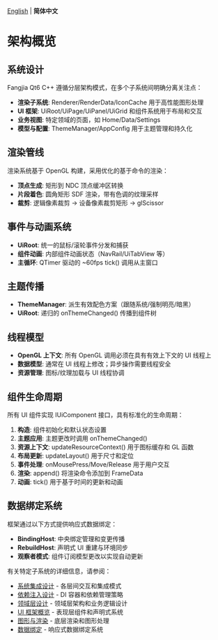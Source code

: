[English](../../doc/architecture/overview.md) | **简体中文**

# 架构概览

## 系统设计

Fangjia Qt6 C++ 遵循分层架构模式，在多个子系统间明确分离关注点：

- **渲染子系统**: Renderer/RenderData/IconCache 用于高性能图形处理
- **UI 框架**: UiRoot/UiPage/UiPanel/UiGrid 和组件系统用于布局和交互
- **业务视图**: 特定领域的页面，如 Home/Data/Settings
- **模型与配置**: ThemeManager/AppConfig 用于主题管理和持久化

## 渲染管线

渲染系统基于 OpenGL 构建，采用优化的基于命令的渲染：

- **顶点生成**: 矩形到 NDC 顶点缓冲区转换
- **片段着色**: 圆角矩形 SDF 渲染，带有色调的纹理采样
- **裁剪**: 逻辑像素裁剪 → 设备像素裁剪矩形 → glScissor

## 事件与动画系统

- **UiRoot**: 统一的鼠标/滚轮事件分发和捕获
- **组件动画**: 内部组件动画状态（NavRail/UiTabView 等）
- **主循环**: QTimer 驱动的 ~60fps tick() 调用从主窗口

## 主题传播

- **ThemeManager**: 派生有效配色方案（跟随系统/强制明亮/暗黑）
- **UiRoot**: 递归的 onThemeChanged() 传播到组件树

## 线程模型

- **OpenGL 上下文**: 所有 OpenGL 调用必须在具有有效上下文的 UI 线程上
- **数据模型**: 通常在 UI 线程上修改；异步操作需要线程安全
- **资源管理**: 图标/纹理加载与 UI 线程协调

## 组件生命周期

所有 UI 组件实现 IUiComponent 接口，具有标准化的生命周期：

1. **构造**: 组件初始化和默认状态设置
2. **主题应用**: 主题更改时调用 onThemeChanged()
3. **资源上下文**: updateResourceContext() 用于图标缓存和 GL 函数
4. **布局更新**: updateLayout() 用于尺寸和定位
5. **事件处理**: onMousePress/Move/Release 用于用户交互
6. **渲染**: append() 将渲染命令添加到 FrameData
7. **动画**: tick() 用于基于时间的更新和动画

## 数据绑定系统

框架通过以下方式提供响应式数据绑定：

- **BindingHost**: 中央绑定管理和变更传播
- **RebuildHost**: 声明式 UI 重建与环境同步
- **观察者模式**: 组件订阅模型更改以实现自动更新

有关特定子系统的详细信息，请参阅：
- [系统集成设计](./system-integration.md) - 各层间交互和集成模式
- [依赖注入设计](./dependency-injection.md) - DI 容器和依赖管理策略
- [领域层设计](../domain/design.md) - 领域层架构和业务逻辑设计
- [UI 框架概览](../presentation/ui-framework/overview.md) - 表现层组件和声明式系统
- [图形与渲染](../infrastructure/gfx.md) - 底层渲染和图形处理
- [数据绑定](../presentation/binding.md) - 响应式数据绑定系统